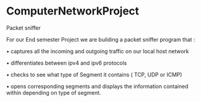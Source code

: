 # ComputerNetworkProject
Packet sniffer

For our End semester Project we are building a packet sniffer program that :

•	captures all the incoming and outgoing traffic on our local host network 

•	differentiates between ipv4 and ipv6 protocols

•	checks to see what type of Segment it contains ( TCP, UDP or ICMP)

•	opens corresponding segments and displays the information contained within depending on type of segment.
